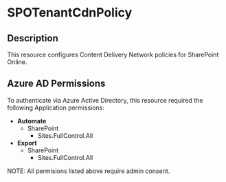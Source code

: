 # SPOTenantCdnPolicy

## Description

This resource configures Content Delivery Network policies
for SharePoint Online.

## Azure AD Permissions

To authenticate via Azure Active Directory, this resource required the following Application permissions:

* **Automate**
  * SharePoint
    * Sites.FullControl.All
* **Export**
  * SharePoint
    * Sites.FullControl.All

NOTE: All permisions listed above require admin consent.
